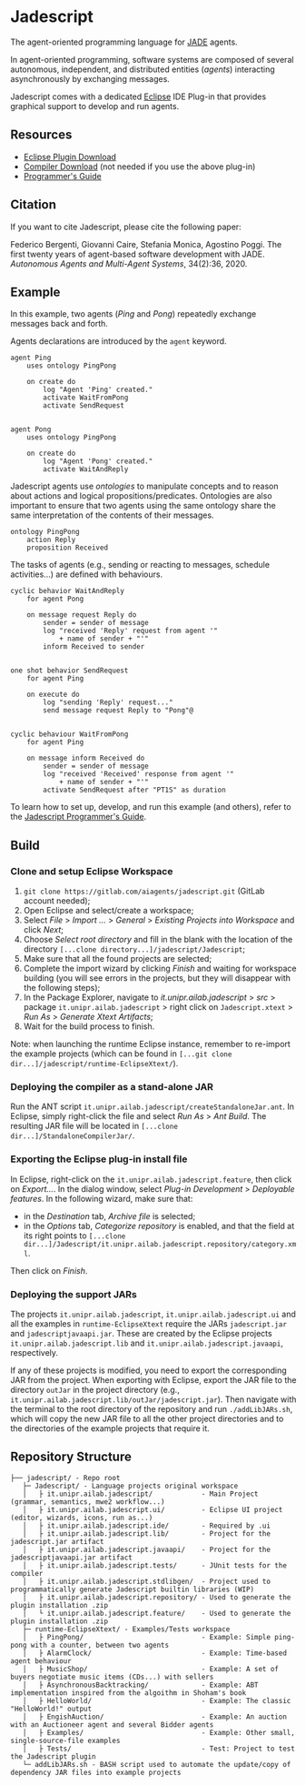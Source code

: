 # Jadescript

The agent-oriented programming language for [JADE](https://jade.tilab.com) agents.

In agent-oriented programming, software systems are composed of several autonomous, independent, and distributed entities (_agents_) interacting asynchronously by exchanging messages.

Jadescript comes with a dedicated [Eclipse](https://www.eclipse.org) IDE Plug-in that provides graphical support to develop and run agents.

## Resources
 * [Eclipse Plugin Download](https://github.com/aiagents/jadescript/releases/download/v1.0.20221105/Jadescript_v1.0.20221105.zip)
 * [Compiler Download](https://github.com/aiagents/jadescript/releases/download/v1.0.20221105/jadescriptc.jar) (not needed if you use the above plug-in)
 * [Programmer's Guide](https://github.com/aiagents/jadescript/releases/download/v1.0.20221015/JadescriptProgrammersGuide_v1.0.20221015.pdf)

## Citation
If you want to cite Jadescript, please cite the following paper:

Federico Bergenti, Giovanni Caire, Stefania Monica, Agostino Poggi. The first twenty years of agent-based software development with JADE. _Autonomous Agents and Multi-Agent Systems_, 34(2):36, 2020.

## Example
In this example, two agents (_Ping_ and _Pong_) repeatedly exchange messages back and forth.

Agents declarations are introduced by the `agent` keyword.

```
agent Ping
    uses ontology PingPong

    on create do
        log "Agent 'Ping' created."
        activate WaitFromPong
        activate SendRequest
    
    
agent Pong
    uses ontology PingPong

    on create do
        log "Agent 'Pong' created."
        activate WaitAndReply
```
Jadescript agents use _ontologies_ to manipulate concepts and to reason about actions and logical propositions/predicates. Ontologies are also important to ensure that two agents using the same ontology share the same interpretation of the contents of their messages.

```
ontology PingPong
    action Reply
    proposition Received
```
The tasks of agents (e.g., sending or reacting to messages, schedule activities...) are defined with behaviours.

```
cyclic behavior WaitAndReply 
    for agent Pong
    
    on message request Reply do
        sender = sender of message
        log "received 'Reply' request from agent '"  
            + name of sender + "'"
        inform Received to sender


one shot behavior SendRequest
    for agent Ping
    
    on execute do
        log "sending 'Reply' request..."
        send message request Reply to "Pong"@


cyclic behaviour WaitFromPong
    for agent Ping
    
    on message inform Received do
        sender = sender of message
        log "received 'Received' response from agent '" 
            + name of sender + "'"
        activate SendRequest after "PT1S" as duration
```

To learn how to set up, develop, and run this example (and others), refer to the [Jadescript Programmer's Guide](https://github.com/aiagents/jadescript/releases/download/v1.0.20221015/JadescriptProgrammersGuide_v1.0.20221015.pdf).

## Build
### Clone and setup Eclipse Workspace

1. `git clone https://gitlab.com/aiagents/jadescript.git` (GitLab account needed);
2. Open Eclipse and select/create a workspace;
3. Select _File_ > _Import ..._ > _General_ > _Existing Projects into Workspace_  and click _Next_;
4. Choose _Select root directory_ and fill in the blank with the location of the directory `[...clone directory...]/jadescript/Jadescript`;
5. Make sure that all the found projects are selected;
6. Complete the import wizard by clicking _Finish_ and waiting for workspace building (you will see errors in the projects, but they will disappear with the following steps);
7. In the Package Explorer, navigate to _it.unipr.ailab.jadescript_ > _src_ > package `it.unipr.ailab.jadescript` > right click on `Jadescript.xtext` > _Run As_ > _Generate Xtext Artifacts_; 
8. Wait for the build process to finish.

Note: when launching the runtime Eclipse instance, remember to re-import the example projects (which can be found in `[...git clone dir...]/jadescript/runtime-EclipseXtext/`).

### Deploying the compiler as a stand-alone JAR
Run the ANT script `it.unipr.ailab.jadescript/createStandaloneJar.ant`. In Eclipse, simply right-click the file and select _Run As_ > _Ant Build_. The resulting JAR file will be located in `[...clone dir...]/StandaloneCompilerJar/`.

### Exporting the Eclipse plug-in install file
In Eclipse, right-click on the `it.unipr.ailab.jadescript.feature`, then click on _Export..._.
In the dialog window, select _Plug-in Development_ > _Deployable features_.
In the following wizard, make sure that:

* in the _Destination_ tab, _Archive file_ is selected;
* in the _Options_ tab, _Categorize repository_ is enabled, and that the field at its right points to `[...clone dir...]/Jadescript/it.unipr.ailab.jadescript.repository/category.xml`.

Then click on _Finish_.

### Deploying the support JARs
The projects `it.unipr.ailab.jadescript`, `it.unipr.ailab.jadescript.ui` and all the examples in `runtime-EclipseXtext` require the JARs `jadescript.jar` and `jadescriptjavaapi.jar`. 
These are created by the Eclipse projects `it.unipr.ailab.jadescript.lib` and `it.unipr.ailab.jadescript.javaapi`, respectively.

If any of these projects is modified, you need to export the corresponding JAR from the project. 
When exporting with Eclipse, export the JAR file to the directory `outJar` in the project directory (e.g., `it.unipr.ailab.jadescript.lib/outJar/jadescript.jar`).
Then navigate with the terminal to the root directory of the repository and run `./addLibJARs.sh`, which will copy the new JAR file to all the other project directories and to the directories of the example projects that require it.

## Repository Structure

```
├── jadescript/ - Repo root
   ├─ Jadescript/ - Language projects original workspace
   │   ├ it.unipr.ailab.jadescript/            - Main Project (grammar, semantics, mwe2 workflow...)
   │   ├ it.unipr.ailab.jadescript.ui/         - Eclipse UI project (editor, wizards, icons, run as...)
   │   ├ it.unipr.ailab.jadescript.ide/        - Required by .ui
   │   ├ it.unipr.ailab.jadescript.lib/        - Project for the jadescript.jar artifact
   │   ├ it.unipr.ailab.jadescript.javaapi/    - Project for the jadescriptjavaapi.jar artifact
   │   ├ it.unipr.ailab.jadescript.tests/      - JUnit tests for the compiler
   │   ├ it.unipr.ailab.jadescript.stdlibgen/  - Project used to programmatically generate Jadescript builtin libraries (WIP)
   │   ├ it.unipr.ailab.jadescript.repository/ - Used to generate the plugin installation .zip
   │   └ it.unipr.ailab.jadescript.feature/    - Used to generate the plugin installation .zip 
   ├─ runtime-EclipseXtext/ - Examples/Tests workspace
   │   ├ PingPong/                             - Example: Simple ping-pong with a counter, between two agents
   │   ├ AlarmClock/                           - Example: Time-based agent behaviour
   │   ├ MusicShop/                            - Example: A set of buyers negotiate music items (CDs...) with sellers
   │   ├ AsynchronousBacktracking/             - Example: ABT implementation inspired from the algoithm in Shoham's book
   │   ├ HelloWorld/                           - Example: The classic "HelloWorld!" output
   │   ├ EngishAuction/                        - Example: An auction with an Auctioneer agent and several Bidder agents
   │   ├ Examples/                             - Example: Other small, single-source-file examples
   │   ├ Tests/                                - Test: Project to test the Jadescript plugin
   └─ addLibJARs.sh - BASH script used to automate the update/copy of dependency JAR files into example projects
	
```
